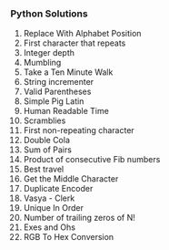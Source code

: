 ### Python Solutions
1. Replace With Alphabet Position
2. First character that repeats
3. Integer depth
4. Mumbling
5. Take a Ten Minute Walk
6. String incrementer
7. Valid Parentheses
8. Simple Pig Latin
9. Human Readable Time
10. Scramblies
11. First non-repeating character
12. Double Cola
13. Sum of Pairs
14. Product of consecutive Fib numbers
15. Best travel
16. Get the Middle Character
17. Duplicate Encoder
18. Vasya - Clerk
19. Unique In Order
20. Number of trailing zeros of N!
21. Exes and Ohs
22. RGB To Hex Conversion
